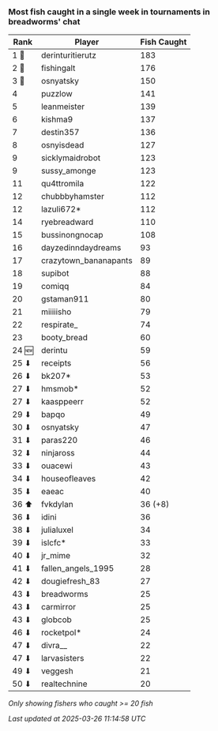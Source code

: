 ### Most fish caught in a single week in tournaments in breadworms' chat
| Rank | Player | Fish Caught |
|------|--------|-----------|
| 1 🥇  | derinturitierutz  | 183 |
| 2 🥈  | fishingalt  | 176 |
| 3 🥉  | osnyatsky  | 150 |
| 4  | puzzlow  | 141 |
| 5  | leanmeister  | 139 |
| 6  | kishma9  | 137 |
| 7  | destin357  | 136 |
| 8  | osnyisdead  | 127 |
| 9  | sicklymaidrobot  | 123 |
| 9  | sussy_amonge  | 123 |
| 11  | qu4ttromila  | 122 |
| 12  | chubbbyhamster  | 112 |
| 12  | lazuli672*  | 112 |
| 14  | ryebreadward  | 110 |
| 15  | bussinongnocap  | 108 |
| 16  | dayzedinndaydreams  | 93 |
| 17  | crazytown_bananapants  | 89 |
| 18  | supibot  | 88 |
| 19  | comiqq  | 84 |
| 20  | gstaman911  | 80 |
| 21  | miiiiisho  | 79 |
| 22  | respirate_  | 74 |
| 23  | booty_bread  | 60 |
| 24 🆕 | derintu  | 59 |
| 25 ⬇ | receipts  | 56 |
| 26 ⬇ | bk207*  | 53 |
| 27 ⬇ | hmsmob*  | 52 |
| 27 ⬇ | kaasppeerr  | 52 |
| 29 ⬇ | bapqo  | 49 |
| 30 ⬇ | osnyatsky  | 47 |
| 31 ⬇ | paras220  | 46 |
| 32 ⬇ | ninjaross  | 44 |
| 33 ⬇ | ouacewi  | 43 |
| 34 ⬇ | houseofleaves  | 42 |
| 35 ⬇ | eaeac  | 40 |
| 36 ⬆ | fvkdylan  | 36 (+8) |
| 36 ⬇ | idini  | 36 |
| 38 ⬇ | julialuxel  | 34 |
| 39 ⬇ | islcfc*  | 33 |
| 40 ⬇ | jr_mime  | 32 |
| 41 ⬇ | fallen_angels_1995  | 28 |
| 42 ⬇ | dougiefresh_83  | 27 |
| 43 ⬇ | breadworms  | 25 |
| 43 ⬇ | carmirror  | 25 |
| 43 ⬇ | globcob  | 25 |
| 46 ⬇ | rocketpol*  | 24 |
| 47 ⬇ | divra__  | 22 |
| 47 ⬇ | larvasisters  | 22 |
| 49 ⬇ | veggesh  | 21 |
| 50 ⬇ | realtechnine  | 20 |

_Only showing fishers who caught >= 20 fish_

_Last updated at 2025-03-26 11:14:58 UTC_